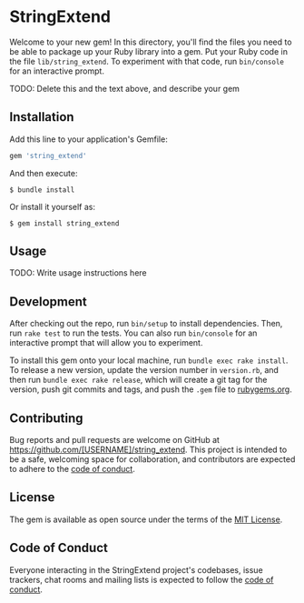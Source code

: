 # StringExtend

Welcome to your new gem! In this directory, you'll find the files you need to be able to package up your Ruby library into a gem. Put your Ruby code in the file `lib/string_extend`. To experiment with that code, run `bin/console` for an interactive prompt.

TODO: Delete this and the text above, and describe your gem

## Installation

Add this line to your application's Gemfile:

```ruby
gem 'string_extend'
```

And then execute:

    $ bundle install

Or install it yourself as:

    $ gem install string_extend

## Usage

TODO: Write usage instructions here

## Development

After checking out the repo, run `bin/setup` to install dependencies. Then, run `rake test` to run the tests. You can also run `bin/console` for an interactive prompt that will allow you to experiment.

To install this gem onto your local machine, run `bundle exec rake install`. To release a new version, update the version number in `version.rb`, and then run `bundle exec rake release`, which will create a git tag for the version, push git commits and tags, and push the `.gem` file to [rubygems.org](https://rubygems.org).

## Contributing

Bug reports and pull requests are welcome on GitHub at https://github.com/[USERNAME]/string_extend. This project is intended to be a safe, welcoming space for collaboration, and contributors are expected to adhere to the [code of conduct](https://github.com/[USERNAME]/string_extend/blob/master/CODE_OF_CONDUCT.md).


## License

The gem is available as open source under the terms of the [MIT License](https://opensource.org/licenses/MIT).

## Code of Conduct

Everyone interacting in the StringExtend project's codebases, issue trackers, chat rooms and mailing lists is expected to follow the [code of conduct](https://github.com/[USERNAME]/string_extend/blob/master/CODE_OF_CONDUCT.md).
